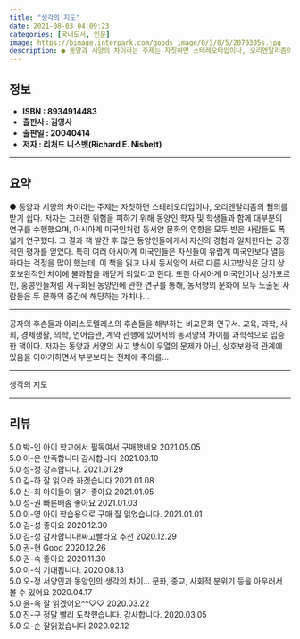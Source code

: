 ```yaml
---
title: "생각의 지도"
date: 2021-08-03 04:09:23
categories: [국내도서, 인문]
image: https://bimage.interpark.com/goods_image/0/3/0/5/2070305s.jpg
description: ● 동양과 서양의 차이라는 주제는 자칫하면 스테레오타입이나, 오리엔탈리즘의 혐의를 받기 쉽다. 저자는 그러한 위험을 피하기 위해 동양인 학자 및 학생들과 함께 대부분의 연구를 수행했으며, 아시아계 미국인처럼 동서양 문화의 영향을 모두 받은 사람들도 폭넓게 연구했다. 그 결과 책 발간
---
```


## **정보**

- **ISBN : 8934914483**
- **출판사 : 김영사**
- **출판일 : 20040414**
- **저자 : 리처드 니스벳(Richard E. Nisbett)**

------



## **요약**

●  동양과 서양의 차이라는 주제는 자칫하면 스테레오타입이나, 오리엔탈리즘의 혐의를 받기 쉽다. 저자는 그러한 위험을 피하기 위해 동양인 학자 및 학생들과 함께 대부분의 연구를 수행했으며, 아시아계 미국인처럼 동서양 문화의 영향을 모두 받은 사람들도 폭넓게 연구했다. 그 결과 책 발간 후 많은 동양인들에게서 자신의 경험과 일치한다는 긍정적인 평가를 얻었다. 특히 여러 아시아계 미국인들은 자신들이 유럽계 미국인보다 열등하다는 걱정을 많이 했는데, 이 책을 읽고 나서 동서양의 서로 다른 사고방식은 단지 상호보완적인 차이에 불과함을 깨닫게 되었다고 한다. 또한 아시아계 미국인이나 싱가포르인, 홍콩인들처럼 서구화된 동양인에 관한 연구를 통해, 동서양의 문화에 모두 노출된 사람들은 두 문화의 중간에 해당하는 가치나...

------

공자의 후손들과 아리스토텔레스의 후손들을 해부하는 비교문화 연구서. 교육, 과학, 사회, 경제생활, 의학, 언어습관, 계약 관행에 있어서의 동서양의 차이를 과학적으로 입증한 책이다. 저자는 동양과 서양의 사고 방식이 우열의 문제가 아닌, 상호보완적 관계에 있음을 이야기하면서 부분보다는 전체에 주의를... 

------


생각의 지도 

------


## **리뷰** 

5.0 박-인 아이 학교에서 필독여서 구매했네요 2021.05.05 <br/>5.0 이-은 만족합니다 감사합니다 2021.03.10 <br/>5.0 성-정 강추합니다. 2021.01.29 <br/>5.0 김-하 잘 읽으라 하겠습니다 2021.01.08 <br/>5.0 신-희 아이들이 읽기 좋아요 2021.01.05 <br/>5.0 성-권 빠른배솜 좋아요 2021.01.03 <br/>5.0 이-영 아이 학습용으로 구매
잘 읽었습니다. 2021.01.01 <br/>5.0 김-성 좋아요 2020.12.30 <br/>5.0 김-성 감사합니다!싸고빨라요 추천 2020.12.29 <br/>5.0 권-현 Good 2020.12.26 <br/>5.0 권-숙 좋아요 2020.11.30 <br/>5.0 이-석 기대됩니다. 2020.08.13 <br/>5.0 오-정 서양인과 동양인의 생각의 차이... 문화, 
종교, 사회적 분위기 등을 아우러서 볼 수 있어요
 2020.04.17 <br/>5.0 윤-옥 잘 읽겠어요^^♡♡ 2020.03.22 <br/>5.0 진-구 정말 빨리 도착했습니다. 감사합니다. 2020.03.05 <br/>5.0 오-순 잘읽겠습니다 2020.02.12 <br/>